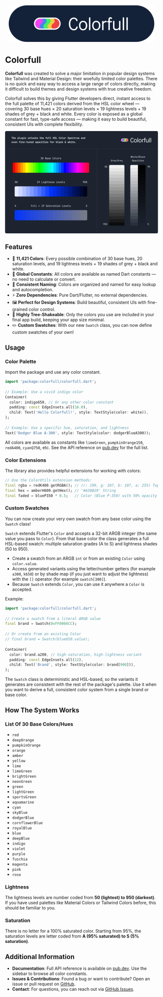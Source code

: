 <p align="center"><img src="https://raw.githubusercontent.com/adifyr/colorfull/refs/heads/main/assets/logo.png" height="120"></p>

# Colorfull

**Colorfull** was created to solve a major limitation in popular design systems like Tailwind and Material Design: their woefully limited color palettes. There is no quick and easy way to access a large range of colors directly, making it difficult to build themes and design systems with true creative freedom.

Colorfull solves this by giving Flutter developers direct, instant access to the full palette of 11,421 colors derived from the HSL color wheel — covering 30 base hues × 20 saturation levels × 19 lightness levels + 19 shades of grey + black and white. Every color is exposed as a global constant for fast, type-safe access — making it easy to build beautiful, consistent UIs with complete flexibility.

<p align="center"><img src="https://raw.githubusercontent.com/adifyr/colorfull/refs/heads/main/assets/system.png"></p>

## Features

- 🌈 **11,421 Colors**: Every possible combination of 30 base hues, 20 saturation levels, and 19 lightness levels + 19 shades of grey + black and white.
- 🔎 **Global Constants**: All colors are available as named Dart constants — no need to calculate or convert.
- 🎨 **Consistent Naming**: Colors are organized and named for easy lookup and autocompletion.
- ⚡️ **Zero Dependencies**: Pure Dart/Flutter, no external dependencies.
- 🖼️ **Perfect for Design Systems**: Build beautiful, consistent UIs with fine-grained color control.
- 🌳 **Highly Tree-Shakeable**: Only the colors you use are included in your final app build, keeping your app size minimal.
- ✏️ **Custom Swatches**: With our new `Swatch` class, you can now define custom swatches of your own!

## Usage

### Color Palette

Import the package and use any color constant.

```dart
import 'package:colorfull/colorfull.dart';

// Example: Use a vivid indigo color
Container(
  color: indigo650, // Or any other color constant
  padding: const EdgeInsets.all(16.0),
  child: Text('Hello Colorfull!', style: TextStyle(color: white)),
);

// Example: Use a specific hue, saturation, and lightness
Text('Dodger Blue A-300', style: TextStyle(color: dodgerBlueA300));
```

All colors are available as constants like `limeGreen`, `pumpkinOrange150`, `redA400`, `cyanQ750`, etc. See the API reference on [pub.dev](https://pub.dev/documentation/colorfull/latest) for the full list.

### Color Extensions

The library also provides helpful extensions for working with colors:

```dart
// Use the ColorUtils extension methods:
final rgba = redK400.getRGBA(); // (r: 199, g: 107, b: 107, a: 255) Tuple
final hex = amberH600.getHex(); // '#A38B29' String
final faded = blueP350 * 0.5;   // Color (Blue P-350) with 50% opacity
```

### Custom Swatches

You can now create your very own swatch from any base color using the `Swatch` class!

`Swatch` extends Flutter's `Color` and accepts a 32-bit ARGB integer (the same value you pass to `Color`).
From that base color the class generates a full HSL-based swatch: multiple saturation grades (A to S) and lightness shades (50 to 950).

- Create a swatch from an ARGB `int` or from an existing `Color` using `color.value`.
- Access generated variants using the letter/number getters (for example `a300`, `k650`) or by shade map (if you just want to adjust the lightness) with the `[]` operator (for example `swatch[300]`).
- Because `Swatch` extends `Color`, you can use it anywhere a `Color` is accepted.

Example:

```dart
import 'package:colorfull/colorfull.dart';

// Create a swatch from a literal ARGB value
final brand = Swatch(0xFF0066CC);

// Or create from an existing Color
// final brand = Swatch(blue650.value);

Container(
  color: brand.a200, // high-saturation, high-lightness variant
  padding: const EdgeInsets.all(12),
  child: Text('Brand', style: TextStyle(color: brand[900])),
);
```

The `Swatch` class is deterministic and HSL-based, so the variants it generates are consistent with the rest of the package's palette. Use it when you want to derive a full, consistent color system from a single brand or base color.

## How The System Works

### List Of 30 Base Colors/Hues

- `red`
- `deepOrange`
- `pumpkinOrange`
- `orange`
- `amber`
- `yellow`
- `lime`
- `limeGreen`
- `brightGreen`
- `neonGreen`
- `green`
- `lightGreen`
- `sportsGreen`
- `aquamarine`
- `cyan`
- `skyBlue`
- `dodgerBlue`
- `cornflowerBlue`
- `royalBlue`
- `blue`
- `deepBlue`
- `indigo`
- `violet`
- `purple`
- `fuschia`
- `magenta`
- `pink`
- `rose`

### Lightness

The lightness levels are number coded from **50 (lightest) to 950 (darkest)**. If you have used palettes like Material Colors or Tailwind Colors before, this should be familiar to you.

### Saturation

There is no letter for a 100% saturated color. Starting from 95%, the saturation levels are letter coded from **A (95% saturated) to S (5% saturation)**.

## Additional Information

- **Documentation**: Full API reference is available on [pub.dev](https://pub.dev/documentation/colorfull/latest). Use the sidebar to browse all color constants.
- **Issues & Contributions**: Found a bug or want to contribute? Open an issue or pull request on [GitHub](https://github.com/adifyr/colorfull).
- **Contact**: For questions, you can reach out via [GitHub Issues](https://github.com/adifyr/colorfull/issues).

